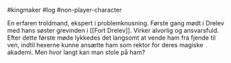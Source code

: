 #kingmaker #log #non-player-character

En erfaren troldmand, ekspert i problemknusning. Første gang mødt i Drelev med hans søster grevinden i [[Fort Drelev]]. Virker alvorlig og ansvarsfuld. Efter dette første møde lykkedes det langsomt at vende ham fra fjende til ven, indtil hexerne kunne ansætte ham som rektor for deres magiske akademi. Men hvor langt kan man stole på ham?
